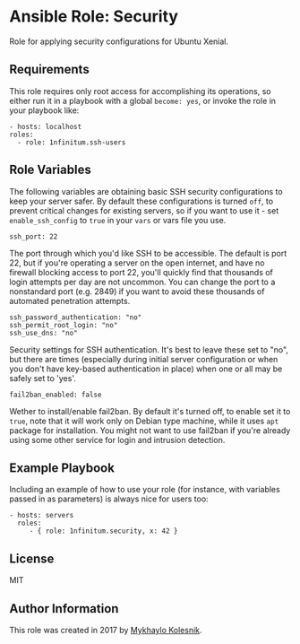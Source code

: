 Ansible Role: Security
=========

Role for applying security configurations for Ubuntu Xenial.

Requirements
------------
This role requires only root access for accomplishing its operations, so either run it in a playbook with a global `become: yes`, or invoke the role in your playbook like:

    - hosts: localhost
    roles:
      - role: 1nfinitum.ssh-users

Role Variables
--------------

The following variables are obtaining basic SSH security configurations to keep your server safer. By default these configurations is turned `off`, to prevent critical changes for existing servers, so if you want to use it - set `enable_ssh_config` to `true` in your `vars` or vars file you use.
```
ssh_port: 22
```
The port through which you'd like SSH to be accessible. The default is port 22, but if you're operating a server on the open internet, and have no firewall blocking access to port 22, you'll quickly find that thousands of login attempts per day are not uncommon. You can change the port to a nonstandard port (e.g. 2849) if you want to avoid these thousands of automated penetration attempts.
```
ssh_password_authentication: "no"
ssh_permit_root_login: "no"
ssh_use_dns: "no"
```
Security settings for SSH authentication. It's best to leave these set to "no", but there are times (especially during initial server configuration or when you don't have key-based authentication in place) when one or all may be safely set to 'yes'.
```
fail2ban_enabled: false
```
Wether to install/enable fail2ban. By default it's turned off, to enable set it to `true`, note that it will work only on Debian type machine, while it uses `apt` package for installation. You might not want to use fail2ban if you're already using some other service for login and intrusion detection.

Example Playbook
----------------

Including an example of how to use your role (for instance, with variables passed in as parameters) is always nice for users too:

    - hosts: servers
      roles:
         - { role: 1nfinitum.security, x: 42 }

License
-------

MIT

Author Information
------------------

This role was created in 2017 by [Mykhaylo Kolesnik](http://github.com/1nfinitum).
